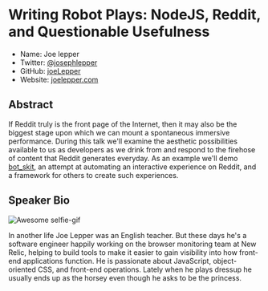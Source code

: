 # Writing Robot Plays: NodeJS, Reddit, and Questionable Usefulness

* Name: Joe lepper
* Twitter: [@josephlepper][]
* GitHub: [joeLepper][]
* Website: [joelepper.com][]

## Abstract

If Reddit truly is the front page of the Internet, then it may also be the biggest stage upon which we can mount a spontaneous immersive performance. During this talk we'll examine the aesthetic possibilities available to us as developers as we drink from and respond to the firehose of content that Reddit generates everyday. As an example we'll demo [bot_skit](https://github.com/joeLepper/bot_skit), an attempt at automating an interactive experience on Reddit, and a framework for others to create such experiences.


## Speaker Bio

![Awesome selfie-gif](https://camo.githubusercontent.com/fe6f151919b83cb46a4598293e3b26df05391d7a/687474703a2f2f692e696d6775722e636f6d2f615a396972764f2e676966)

In another life Joe Lepper was an English teacher. But these days he's a software engineer happily working on the browser monitoring team at New Relic, helping to build tools to make it easier to gain visibility into how front-end applications function. He is passionate about JavaScript, object-oriented CSS, and front-end operations. Lately when he plays dressup he usually ends up as the horsey even though he asks to be the princess.


[@josephlepper]:http://twitter.com/josephlepper
[joeLepper]:http://github.com/joeLepper
[joelepper.com]:http://joelepper.com